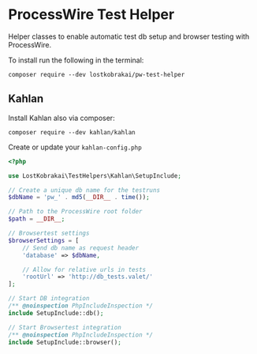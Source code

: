 # ProcessWire Test Helper

Helper classes to enable automatic test db setup and browser testing with ProcessWire.

To install run the following in the terminal: 

`composer require --dev lostkobrakai/pw-test-helper`

## Kahlan

Install Kahlan also via composer:

`composer require --dev kahlan/kahlan`

Create or update your `kahlan-config.php`

```php
<?php

use LostKobrakai\TestHelpers\Kahlan\SetupInclude;

// Create a unique db name for the testruns
$dbName = 'pw_' . md5(__DIR__ . time());

// Path to the ProcessWire root folder
$path = __DIR__;

// Browsertest settings
$browserSettings = [
	// Send db name as request header
	'database' => $dbName,

	// Allow for relative urls in tests
	'rootUrl' => 'http://db_tests.valet/'
];

// Start DB integration
/** @noinspection PhpIncludeInspection */
include SetupInclude::db();

// Start Browsertest integration
/** @noinspection PhpIncludeInspection */
include SetupInclude::browser();
```
